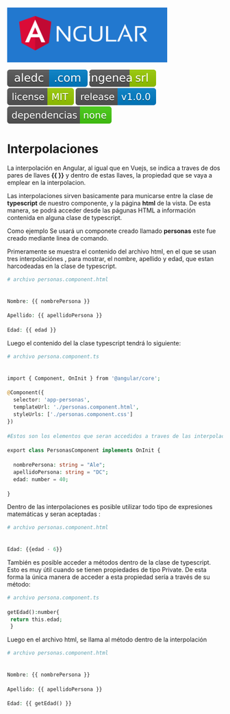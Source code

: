 ![Angular](https://github.com/aledc7/Angular/blob/master/resources/angular.png?raw=true)


[![aledc.tk](https://github.com/aledc7/Scrum-Certification/blob/master/recursos/aledc.com.svg)](https://aledc.tk)
[![ingenea.com.ar](https://github.com/aledc7/Scrum-Certification/blob/master/recursos/ingenea.svg)](http://ingenea.com.ar)
[![License](https://github.com/aledc7/Scrum-Certification/blob/master/recursos/mit-license.svg)](https://aledc.com)
[![GitHub release](https://github.com/aledc7/Scrum-Certification/blob/master/recursos/release.svg)](https://aledc.com)
[![Dependencies](https://github.com/aledc7/Scrum-Certification/blob/master/recursos/dependencias-none.svg)](https://aledc.com)

# Interpolaciones

La interpolación en Angular, al igual que en Vuejs, se indica a traves de dos pares de llaves __{{ }}__  y dentro de estas llaves, la propiedad que se vaya a emplear en la interpolacion.

Las interpolaciones sirven basicamente para municarse entre la clase de __typescript__ de nuestro componente, y la página __html__ de la vista.  De esta manera, se podrá acceder desde las págunas HTML a información contenida en alguna clase de typescript.

Como ejemplo Se usará un componete creado llamado __personas__  este fue creado mediante linea de comando. 



Primeramente se muestra el contenido del archivo html, en el que se usan tres interpolaciónes , para mostrar, el nombre, apellido y edad, que estan harcodeadas en la clase de typescript.

```php
# archivo personas.component.html


Nombre: {{ nombrePersona }}

Apellido: {{ apellidoPersona }}

Edad: {{ edad }}
````

Luego el contenido del la clase typescript tendrá lo siguiente:

```php
# archivo persona.component.ts


import { Component, OnInit } from '@angular/core';

@Component({
  selector: 'app-personas',
  templateUrl: './personas.component.html',
  styleUrls: ['./personas.component.css']
})

#Estos son los elementos que seran accedidos a traves de las interpolaciones dentro del archivo html.
  
export class PersonasComponent implements OnInit {

  nombrePersona: string = "Ale";
  apellidoPersona: string = "DC";
  edad: number = 40;
  
}
````

Dentro de las interpolaciones es posible utilizar todo tipo de expresiones matemáticas y seran aceptadas :
```php
# archivo personas.component.html


Edad: {{edad - 6}}
````

También es posible acceder a métodos dentro de la clase de typescript.  Esto es muy útil cuando se tienen propiedades de tipo Private.  De esta forma la única manera de acceder a esta propiedad sería a través de su método:

```php
# archivo persona.component.ts 

getEdad():number{
 return this.edad;
 }
````

Luego en el archivo html, se llama al método dentro de la interpolación

```php
# archivo personas.component.html


Nombre: {{ nombrePersona }}

Apellido: {{ apellidoPersona }}

Edad: {{ getEdad() }}
````










